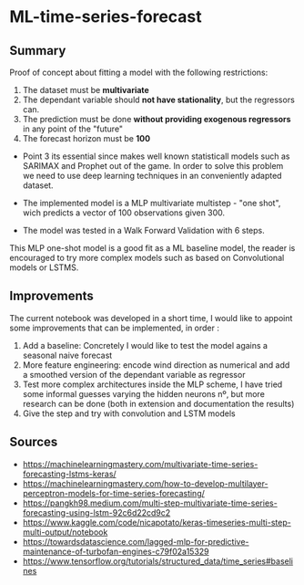 # ML-time-series-forecast

## Summary

Proof of concept about fitting a model with the following restrictions: 

1. The dataset must be **multivariate**
2. The dependant variable should **not have stationality**, but the regressors can.
3. The prediction must be done **without providing exogenous regressors** in any point of the "future"
4. The forecast horizon must be **100**


* Point 3 its essential since makes well known statisticall models such as SARIMAX and Prophet out of the game. In order to solve this problem we need to use deep learning techniques in an conveniently adapted dataset.

* The implemented model is a MLP multivariate multistep  - "one shot", wich predicts a vector of 100 observations given 300.

* The model was tested in a Walk Forward Validation with 6 steps.

This MLP one-shot model is a good fit as a ML baseline model, the reader is encouraged to try more complex models such as based on Convolutional models or LSTMS.

## Improvements
The current notebook was developed in a short time, I would like to appoint some improvements that can be implemented, in order : 

1. Add a baseline: Concretely I would like to test the model agains a seasonal naive forecast
2. More feature engineering: encode wind direction as numerical and add a smoothed version of the dependant variable as regressor
3. Test more complex architectures inside the MLP scheme, I have tried some informal guesses varying the hidden neurons nº, but more research can be done (both in extension and documentation the results)
3. Give the step and try with convolution and LSTM models

## Sources 
- https://machinelearningmastery.com/multivariate-time-series-forecasting-lstms-keras/
- https://machinelearningmastery.com/how-to-develop-multilayer-perceptron-models-for-time-series-forecasting/
- https://pangkh98.medium.com/multi-step-multivariate-time-series-forecasting-using-lstm-92c6d22cd9c2
- https://www.kaggle.com/code/nicapotato/keras-timeseries-multi-step-multi-output/notebook
- https://towardsdatascience.com/lagged-mlp-for-predictive-maintenance-of-turbofan-engines-c79f02a15329
- https://www.tensorflow.org/tutorials/structured_data/time_series#baselines

